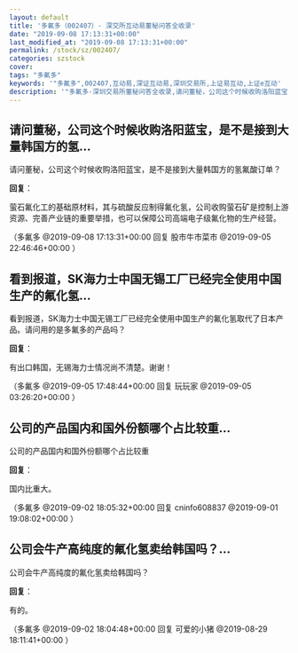 ```yaml
---
layout: default
title: '多氟多（002407）- 深交所互动易董秘问答全收录'
date: "2019-09-08 17:13:31+00:00"
last_modified_at: "2019-09-08 17:13:31+00:00"
permalink: /stock/sz/002407/
categories: szstock
cover: 
tags: "多氟多"
keywords: '"多氟多",002407,互动易,深证互动易,深圳交易所,上证易互动,上证e互动'
description: '"多氟多-深圳交易所董秘问答全收录,请问董秘，公司这个时候收购洛阳蓝宝，是不是接到大量韩国方的氢氟酸订单？"'
---
```


## 请问董秘，公司这个时候收购洛阳蓝宝，是不是接到大量韩国方的氢...

请问董秘，公司这个时候收购洛阳蓝宝，是不是接到大量韩国方的氢氟酸订单？

**回复**：

萤石氟化工的基础原材料，其与硫酸反应制得氟化氢，公司收购萤石矿是控制上游资源、完善产业链的重要举措，也可以保障公司高端电子级氟化物的生产经营。 

（多氟多  @2019-09-08 17:13:31+00:00 回复 股市牛市菜市  @2019-09-05 22:46:46+00:00 ）

## 看到报道，SK海力士中国无锡工厂已经完全使用中国生产的氟化氢...

看到报道，SK海力士中国无锡工厂已经完全使用中国生产的氟化氢取代了日本产品。请问用的是多氟多的产品吗？

**回复**：

有出口韩国，无锡海力士情况尚不清楚。谢谢！ 

（多氟多  @2019-09-05 17:48:44+00:00 回复 玩玩家  @2019-09-05 03:26:20+00:00 ）

## 公司的产品国内和国外份额哪个占比较重...

公司的产品国内和国外份额哪个占比较重

**回复**：

国内比重大。 

（多氟多  @2019-09-02 18:05:32+00:00 回复 cninfo608837  @2019-09-01 19:08:02+00:00 ）

## 公司会牛产高纯度的氟化氢卖给韩国吗？...

公司会牛产高纯度的氟化氢卖给韩国吗？

**回复**：

有的。 

（多氟多  @2019-09-02 18:04:48+00:00 回复 可爱的小猪  @2019-08-29 18:11:41+00:00 ）


